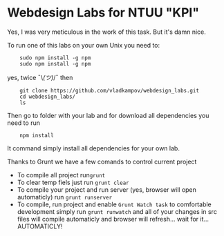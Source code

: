 # Webdesign Labs for NTUU "KPI"

Yes, I was very meticulous in the work of this task. But it's damn nice.

To run one of this labs on your own Unix you need to:
```
    sudo npm install -g npm
    sudo npm install -g npm 
``` 
yes, twice ¯\\_(ツ)_/¯
then
```
    git clone https://github.com/vladkampov/webdesign_labs.git
    cd webdesign_labs/
    ls
```
Then go to folder with your lab and for download all dependencies you need to run
```
    npm install
```
It command simply install all dependencies for your own lab.

Thanks to Grunt we have a few comands to control current project 
  - To compile all project run``` grunt ```
  - To clear temp fiels just run ``` grunt clear ```
  - To compile your project and run server (yes, browser will open automaticly) run ``` grunt runserver ```
  - To compile, run project and enable `Grunt Watch task` to comfortable development simply run ``` grunt runwatch ``` and all of your changes in src files will compile automaticly and browser will refresh... wait for it... AUTOMATICLY! 
  